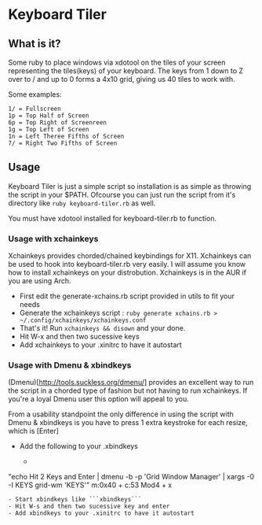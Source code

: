 Keyboard Tiler
===================

What is it?
-----------
Some ruby to place windows via xdotool on the tiles of your screen representing the tiles(keys) of your keyboard. The keys from 1 down to Z over to / and up to 0 forms a 4x10 grid, giving us 40 tiles to work with.

Some examples:
``` 
1/ = Fullscreen
1p = Top Half of Screen
6p = Top Right of Screenreen
1g = Top Left of Screen
1n = Left Theree Fifths of Screen
7/ = Right Two Fifths of Screen
```

Usage
-----
Keyboard Tiler is just a simple script so installation is as simple as throwing the script in your $PATH. Ofcourse you can just run the script from it's directory like ```ruby keyboard-tiler.rb``` as well.

You must have xdotool installed for keyboard-tiler.rb to function.

### Usage with xchainkeys
Xchainkeys provides chorded/chained keybindings for X11. Xchainkeys can be used to hook into keyboard-tiler.rb very easily. I will assume you know how to install xchainkeys on your distrobution. Xchainkeys is in the AUR if you are using Arch.

- First edit the generate-xchains.rb script provided in utils to fit your needs 
- Generate the xchainkeys script : ```ruby generate xchains.rb > ~/.config/xchainkeys/xchainkeys.conf```
- That's it! Run ```xchainkeys && disown``` and your done. 
- Hit W-x and then two sucessive keys
- Add xchainkeys to your .xinitrc to have it autostart


### Usage with Dmenu & xbindkeys
(Dmenu)[http://tools.suckless.org/dmenu/] provides an excellent way to run the script in a chorded type of fashion but not having to run xchainkeys. If you're a loyal Dmenu user this option will appeal to you.

From a usability standpoint the only difference in using the script with Dmenu & xbindkeys is you have to press 1 extra keystroke for each resize, which is \[Enter\]

- Add the following to your .xbindkeys
	* ``` bash
"echo Hit 2 Keys and Enter | dmenu -b -p 'Grid Window Manager' | xargs -0 -I KEYS grid-wm 'KEYS'"
	m:0x40 + c:53
	Mod4 + x
```
- Start xbindkeys like ```xbindkeys```
- Hit W-s and then two sucessive key and enter
- Add xbindkeys to your .xinitrc to have it autostart
